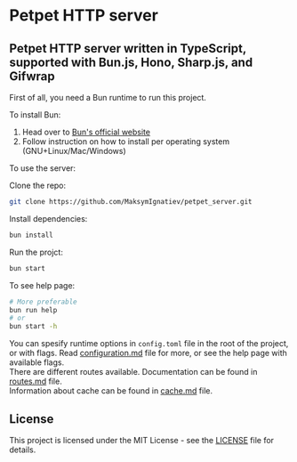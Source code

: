 # Petpet HTTP server  

## Petpet HTTP server written in TypeScript, supported with Bun.js, Hono, Sharp.js, and Gifwrap

First of all, you need a Bun runtime to run this project.  

To install Bun:  
1. Head over to [Bun's official website](https://bun.sh)  
2. Follow instruction on how to install per operating system (GNU+Linux/Mac/Windows)  

To use the server:

Clone the repo:
```sh
git clone https://github.com/MaksymIgnatiev/petpet_server.git
```

Install dependencies:  
```sh
bun install
```

Run the projct:
```sh
bun start 
```

To see help page:
```sh
# More preferable
bun run help
# or
bun start -h
```

You can spesify runtime options in `config.toml` file in the root of the project, or with flags. Read [configuration.md](/configuration.md) file for more, or see the help page with available flags.  
There are different routes available. Documentation can be found in [routes.md](/routes.md) file.  
Information about cache can be found in [cache.md](/cache.md) file. 


## License

This project is licensed under the MIT License - see the [LICENSE](LICENSE) file for details.  
